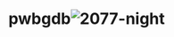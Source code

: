 # pwbgdb![2077-night](https://user-images.githubusercontent.com/106025226/169706209-637dc9c7-22e0-4a7c-a51d-044d59ee8bab.gif)
